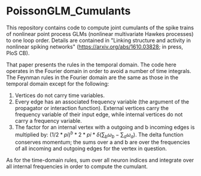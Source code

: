 # PoissonGLM_Cumulants

This repository contains code to compute joint cumulants of the spike trains of nonlinear point process GLMs (nonlinear multivariate Hawkes processes) to one loop order. Details are contained in "Linking structure and activity in nonlinear spiking networks" (https://arxiv.org/abs/1610.03828; in press, PloS CB).

That paper presents the rules in the temporal domain. The code here operates in the Fourier domain in order to avoid a number of time integrals. The Feynman rules in the Fourier domain are the same as those in the temporal domain except for the following:
1) Vertices do not carry time variables.
2) Every edge has an associated frequency variable (the argument of the propagator or interaction function). External vertices carry the frequency variable of their input edge, while internal vertices do not carry a frequency variable.
3) The factor for an internal vertex with a outgoing and b incoming edges is multiplied by: $(1/2*pi)^b * 2*pi*\delta(\sum_b \omega_b - \sum_a \omega_a)$. The delta function conserves momentum; the sums over a and b are over the frequencies of all incoming and outgoing edges for the vertex in question. 

As for the time-domain rules, sum over all neuron indices and integrate over all internal frequencies in order to compute the cumulant.

